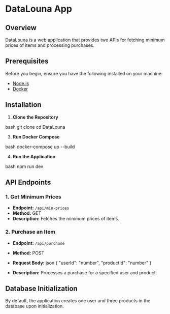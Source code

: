 # DataLouna App

## Overview
DataLouna is a web application that provides two APIs for fetching minimum prices of items and processing purchases. 

## Prerequisites
Before you begin, ensure you have the following installed on your machine:
- [Node.js](https://nodejs.org/)
- [Docker](https://www.docker.com/)

## Installation

1. **Clone the Repository**

bash
git clone <repository-url>
cd DataLouna


3. **Run Docker Compose**

bash
docker-compose up --build


4. **Run the Application**

bash
npm run dev



## API Endpoints

### 1. Get Minimum Prices
- **Endpoint:** `/api/min-prices`
- **Method:** GET
- **Description:** Fetches the minimum prices of items.

### 2. Purchase an Item
- **Endpoint:** `/api/purchase`
- **Method:** POST
- **Request Body:**
json
{
"userId": "number",
"productId": "number"
}

- **Description:** Processes a purchase for a specified user and product.

## Database Initialization
By default, the application creates one user and three products in the database upon initialization.
